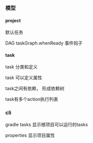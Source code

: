 ### 模型

#### project

默认任务

DAG taskGraph.whenReady       事件钩子

#### task 

task 分类和定义

task 可以定义属性

 task之间有依赖， 形成依赖树

task有多个action执行列表

### cli 

gradle tasks  显示根项目可以运行的tasks

properties  显示项目属性

